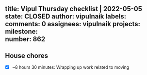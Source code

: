 title:	Vipul Thursday checklist | 2022-05-05
state:	CLOSED
author:	vipulnaik
labels:	
comments:	0
assignees:	vipulnaik
projects:	
milestone:	
number:	862
--
## House chores

- [x] ~8 hours 30 minutes: Wrapping up work related to moving

